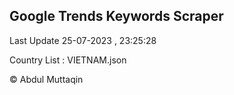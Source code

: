 

## Google Trends Keywords Scraper 
 
Last Update 25-07-2023 , 23:25:28

Country List :
VIETNAM.json



© Abdul Muttaqin 
